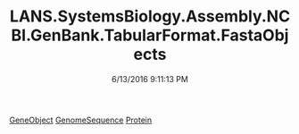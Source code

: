 ﻿---
title: LANS.SystemsBiology.Assembly.NCBI.GenBank.TabularFormat.FastaObjects
date: 6/13/2016 9:11:13 PM
---

[GeneObject](T-LANS.SystemsBiology.Assembly.NCBI.GenBank.TabularFormat.FastaObjects.GeneObject.html)
[GenomeSequence](T-LANS.SystemsBiology.Assembly.NCBI.GenBank.TabularFormat.FastaObjects.GenomeSequence.html)
[Protein](T-LANS.SystemsBiology.Assembly.NCBI.GenBank.TabularFormat.FastaObjects.Protein.html)
